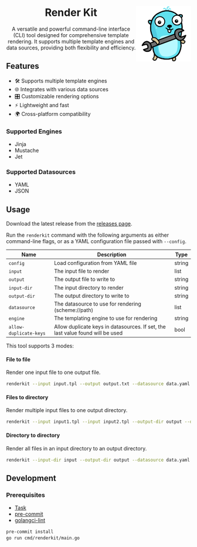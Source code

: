 <div align="center">

<img src="assets/logo.svg" alt="Render Kit Logo" width="150px" align="right" />

<h1>Render Kit</h1>

A versatile and powerful command-line interface (CLI) tool designed for comprehensive template rendering. It supports multiple template engines and data sources, providing both flexibility and efficiency.

</div>

## Features

- 🛠️ Supports multiple template engines
- 🌐 Integrates with various data sources
- 🎛️ Customizable rendering options
- ⚡ Lightweight and fast
- 🌍 Cross-platform compatibility

### Supported Engines

- Jinja
- Mustache
- Jet

### Supported Datasources

- YAML
- JSON

## Usage

Download the latest release from the [releases page](https://github.com/orellazri/renderkit/releases).

Run the `renderkit` command with the following arguments as either command-line flags, or as a YAML configuration file passed with `--config`.

| Name                   | Description                                                                    | Type   |
| ---------------------- | ------------------------------------------------------------------------------ | ------ |
| `config`               | Load configuration from YAML file                                              | string |
| `input`                | The input file to render                                                       | list   |
| `output`               | The output file to write to                                                    | string |
| `input-dir`            | The input directory to render                                                  | string |
| `output-dir`           | The output directory to write to                                               | string |
| `datasource`           | The datasource to use for rendering (scheme://path)                            | list   |
| `engine`               | The templating engine to use for rendering                                     | string |
| `allow-duplicate-keys` | Allow duplicate keys in datasources. If set, the last value found will be used | bool   |

This tool supports 3 modes:

#### File to file

Render one input file to one output file.

```bash
renderkit --input input.tpl --output output.txt --datasource data.yaml --engine jinja
```

#### Files to directory

Render multiple input files to one output directory.

```bash
renderkit --input input1.tpl --input input2.tpl --output-dir output --datasource data.yaml --engine jinja
```

#### Directory to directory

Render all files in an input directory to an output directory.

```bash
renderkit --input-dir input --output-dir output --datasource data.yaml --engine jinja
```

## Development

### Prerequisites

- [Task](https://taskfile.dev/)
- [pre-commit](https://pre-commit.com/)
- [golangci-lint](https://github.com/golangci/golangci-lint)

```bash
pre-commit install
go run cmd/renderkit/main.go
```
